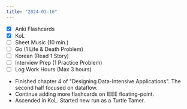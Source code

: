 ```yaml
---
title: "2024-03-16"
---
```


- [x] Anki Flashcards
- [x] KoL
- [ ] Sheet Music (10 min.)
- [ ] Go (1 Life & Death Problem)
- [ ] Korean (Read 1 Story)
- [ ] Interview Prep (1 Practice Problem)
- [ ] Log Work Hours (Max 3 hours)

* Finished chapter 4 of "Designing Data-Intensive Applications". The second half focused on dataflow.
* Continue adding more flashcards on IEEE floating-point.
* Ascended in KoL. Started new run as a Turtle Tamer.